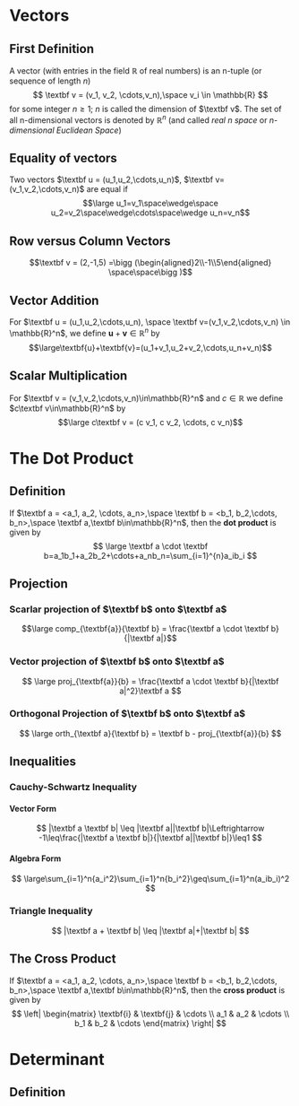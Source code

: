 # Vectors
## First Definition
A vector (with entries in the field $\mathbb{R}$ of real numbers) is an n-tuple (or sequence of length $n$)$$ \textbf v = (v_1, v_2, \cdots,v_n),\space v_i \in \mathbb{R} $$for some integer $n \geq 1$; $n$ is called the dimension of $\textbf v$. The set of all n-dimensional vectors is denoted by $\mathbb{R}^n$ (and called *real n space* or *n-dimensional Euclidean Space*)
## Equality of vectors
Two vectors $\textbf u = (u_1,u_2,\cdots,u_n)$, $\textbf v=(v_1,v_2,\cdots,v_n)$ are equal if $$\large u_1=v_1\space\wedge\space u_2=v_2\space\wedge\cdots\space\wedge u_n=v_n$$
## Row versus Column Vectors
$$\textbf v = (2,-1,5) =\bigg (\begin{aligned}2\\-1\\5\end{aligned} \space\space\bigg )$$
## Vector Addition
For  $\textbf u = (u_1,u_2,\cdots,u_n), \space \textbf v=(v_1,v_2,\cdots,v_n) \in \mathbb{R}^n$, we define $\textbf{u}+\textbf{v}\in\mathbb{R}^n$ by $$\large\textbf{u}+\textbf{v}=(u_1+v_1,u_2+v_2,\cdots,u_n+v_n)$$
## Scalar Multiplication
For $\textbf v = (v_1,v_2,\cdots,v_n)\in\mathbb{R}^n$ and $c\in\mathbb{R}$ we define $c\textbf v\in\mathbb{R}^n$ by $$\large c\textbf v = (c v_1, c v_2, \cdots, c v_n)$$
# The Dot Product
## Definition
If $\textbf a = <a_1, a_2, \cdots, a_n>,\space \textbf b = <b_1, b_2,\cdots, b_n>,\space \textbf a,\textbf b\in\mathbb{R}^n$, then the **dot product** is given by $$
\large \textbf a \cdot \textbf b=a_1b_1+a_2b_2+\cdots+a_nb_n=\sum_{i=1}^{n}a_ib_i
$$
## Projection
### Scarlar projection of $\textbf b$ onto $\textbf a$ 
$$\large comp_{\textbf{a}}{\textbf b} = \frac{\textbf a \cdot \textbf b}{|\textbf a|}$$
### Vector projection of $\textbf b$ onto $\textbf a$
$$
\large proj_{\textbf{a}}{b} = \frac{\textbf a \cdot \textbf b}{|\textbf a|^2}\textbf a
$$
### Orthogonal Projection of $\textbf b$ onto $\textbf a$
$$
\large orth_{\textbf a}{\textbf b} = \textbf b - proj_{\textbf{a}}{b}
$$
## Inequalities
### Cauchy-Schwartz Inequality
#### Vector Form
$$
|\textbf a \textbf b| \leq |\textbf a||\textbf b|\Leftrightarrow -1\leq\frac{|\textbf a \textbf b|}{|\textbf a||\textbf b|}\leq1
$$
#### Algebra Form
$$
\large\sum_{i=1}^n{a_i^2}\sum_{i=1}^n{b_i^2}\geq\sum_{i=1}^n(a_ib_i)^2
$$
### Triangle Inequality
$$
|\textbf a + \textbf b| \leq |\textbf a|+|\textbf b|
$$
## The Cross Product

If $\textbf a = <a_1, a_2, \cdots, a_n>,\space \textbf b = <b_1, b_2,\cdots, b_n>,\space \textbf a,\textbf b\in\mathbb{R}^n$, then the **cross product** is given by 
$$
 \left| \begin{matrix}
 \textbf{i} & \textbf{j} & \cdots \\
 a_1 & a_2 & \cdots \\
 b_1 & b_2 & \cdots 
 \end{matrix} \right|
$$
# Determinant
## Definition
